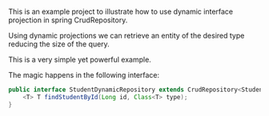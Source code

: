
This is an example project to illustrate how to use dynamic interface projection in spring CrudRepository.

Using dynamic projections we can retrieve an entity of the desired type reducing the size of the query.

This is a very simple yet powerful example.

The magic happens in the following interface:
```java
public interface StudentDynamicRepository extends CrudRepository<Student, Long> {
    <T> T findStudentById(Long id, Class<T> type);
}
```



